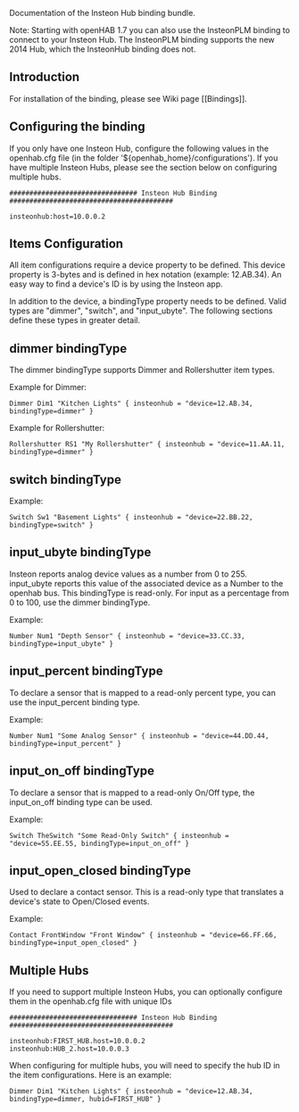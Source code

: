 Documentation of the Insteon Hub binding bundle.

Note: Starting with openHAB 1.7 you can also use the InsteonPLM binding to connect to your Insteon Hub. The InsteonPLM binding supports the new 2014 Hub, which the InsteonHub binding does not.

## Introduction

For installation of the binding, please see Wiki page [[Bindings]].

## Configuring the binding

If you only have one Insteon Hub, configure the following values in the openhab.cfg file (in the folder '${openhab_home}/configurations'). If you have multiple Insteon Hubs, please see the section below on configuring multiple hubs.

    ################################ Insteon Hub Binding #########################################
    
    insteonhub:host=10.0.0.2


## Items Configuration

All item configurations require a device property to be defined.  This device property is 3-bytes and is defined in hex notation (example: 12.AB.34).  An easy way to find a device's ID is by using the Insteon app.

In addition to the device, a bindingType property needs to be defined.  Valid types are "dimmer", "switch", and "input_ubyte".  The following sections define these types in greater detail.


## dimmer bindingType

The dimmer bindingType supports Dimmer and Rollershutter item types.

Example for Dimmer:

    Dimmer Dim1 "Kitchen Lights" { insteonhub = "device=12.AB.34, bindingType=dimmer" }

Example for Rollershutter:

    Rollershutter RS1 "My Rollershutter" { insteonhub = "device=11.AA.11, bindingType=dimmer" }


## switch bindingType

Example:

    Switch Sw1 "Basement Lights" { insteonhub = "device=22.BB.22, bindingType=switch" }


## input_ubyte bindingType

Insteon reports analog device values as a number from 0 to 255.  input_ubyte reports this value of the associated device as a Number to the openhab bus.  This bindingType is read-only.  For input as a percentage from 0 to 100, use the dimmer bindingType.

Example:

    Number Num1 "Depth Sensor" { insteonhub = "device=33.CC.33, bindingType=input_ubyte" }


## input_percent bindingType

To declare a sensor that is mapped to a read-only percent type, you can use the input_percent binding type.

Example:

    Number Num1 "Some Analog Sensor" { insteonhub = "device=44.DD.44, bindingType=input_percent" }


## input_on_off bindingType

To declare a sensor that is mapped to a read-only On/Off type, the input_on_off binding type can be used.

Example:

    Switch TheSwitch "Some Read-Only Switch" { insteonhub = "device=55.EE.55, bindingType=input_on_off" }


## input_open_closed bindingType

Used to declare a contact sensor.  This is a read-only type that translates a device's state to Open/Closed events.

Example:

    Contact FrontWindow "Front Window" { insteonhub = "device=66.FF.66, bindingType=input_open_closed" }


## Multiple Hubs

If you need to support multiple Insteon Hubs, you can optionally configure them in the openhab.cfg file with unique IDs

    ################################ Insteon Hub Binding #########################################
    
    insteonhub:FIRST_HUB.host=10.0.0.2
    insteonhub:HUB_2.host=10.0.0.3

When configuring for multiple hubs, you will need to specify the hub ID in the item configurations.  Here is an example:

    Dimmer Dim1 "Kitchen Lights" { insteonhub = "device=12.AB.34, bindingType=dimmer, hubid=FIRST_HUB" }